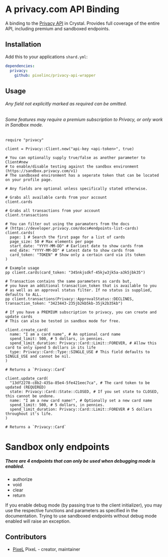 # A privacy.com API Binding
A binding to the [Privacy API](http://developer.privacy.com) in Crystal.
Provides full coverage of the entire API, including premium and sandboxed endpoints.

## Installation
Add this to your applications `shard.yml`: 
```yaml
dependencies:
  privacy:
    github: pixelinc/privacy-api-wrapper
```

## Usage
###### Any field not explicitly marked as required can be omitted.
###### Some features may require a premium subscription to Privacy, or only work in Sandbox mode.
```crystal
require "privacy"

client = Privacy::Client.new("api-key <api-token>", true)

# You can optionally supply true/false as another parameter to Client#new
# to enable/disable testing against the sandbox environment (https://sandbox.privacy.com/v1)
# The sandboxed environment has a seperate token that can be located on your profile page.

# Any fields are optional unless specifically stated otherwise.

# Grabs all available cards from your account
client.cards

# Grabs all transactions from your account
client.transactions

# You can filter out using the paramaters from the docs
# (https://developer.privacy.com/docs#endpoints-list-cards)
client.cards(
  page: 1 # Search the first page for a list of cards
  page_size: 50 # Max elements per page
  start_date: "YYYY-MM-DD" # Earliest date to show cards from
  end_date: "YYYY-MM-DD" # Latest date to show cards from
  card_token: "TOKEN" # Show only a certain card via its token
)

# Example usage
pp client.cards(card_token: "345nkjsdkf-45kjw3jk5a-a3k5jbk35")

# Transaction contains the same parameters as cards but,
# you have an additional transaction_token that is available to you 
# as well as an approval status filter. If no status is supplied, defaults to ALL.
pp client.transactions(Privacy::ApprovalStatus::DECLINES, transaction_token: "3423443-235jb2kb5kb-35jk2b35kb")

# If you have a PREMIUM subscription to privacy, you can create and update cards
# This can also be tested in sandbox mode for free.

client.create_card(
  name: "I am a card name", # An optional card name
  spend_limit: 500, # 5 dollars, in pennies.
  spend_limit_duration: Privacy::Card::Limit::FOREVER, # Allow this card to only spend 5 dollars in its life
  type: Privacy::Card::Type::SINGLE_USE # This field defaults to SINGLE_USE and cannot be nil.
)

# Returns a `Privacy::Card`

client.update_card(
  "13df2278-c8b2-435a-85e4-5fe421eec7ca", # The card token to be updated (REQUIRED)
  state: Privacy::Card::State::CLOSED, # If you set state to CLOSED, this cannot be undone.
  name: "I am a new card name!", # Optionally set a new card name
  spend_limit: 500, # 5 dollars, in pennies.
  spend_limit_duration: Privacy::Card::Limit::FOREVER # 5 dollars throughout it's life.
)

# Returns a `Privacy::Card`
```

# Sandbox only endpoints
##### There are 4 endpoints that can *only* be used when debugging mode is enabled.
- authorize
- void
- clear
- return

If you enable debug mode (by passing true to the client initializer), you may use the respective functions and parameters as specified in the documentation.
Trying to use sandboxed endpoints without debug mode enabled will raise an exception.

## Contributors

- [PixeL](https://github.com/pixelinc) PixeL - creator, maintainer
